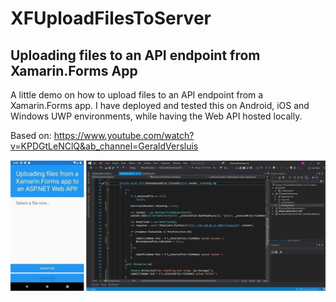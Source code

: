# XFUploadFilesToServer

## Uploading files to an API endpoint from Xamarin.Forms App

A little demo on how to upload files to an API endpoint from a Xamarin.Forms app. I have deployed and tested this on Android, iOS and Windows UWP environments, while having the Web API hosted locally.

Based on: https://www.youtube.com/watch?v=KPDGtLeNClQ&ab_channel=GeraldVersluis

<img src="Screenshots/Screenshot1.jpg" /> 
